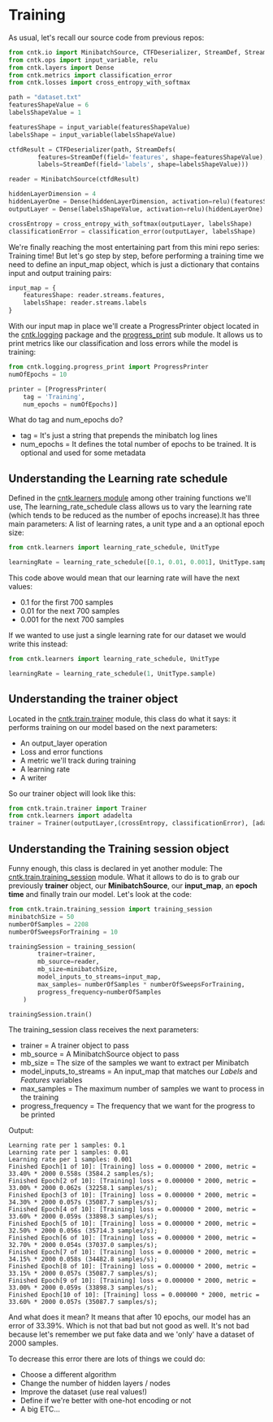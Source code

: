 # Training #
As usual, let's recall our source code from previous repos:
```python
from cntk.io import MinibatchSource, CTFDeserializer, StreamDef, StreamDefs
from cntk.ops import input_variable, relu
from cntk.layers import Dense
from cntk.metrics import classification_error
from cntk.losses import cross_entropy_with_softmax

path = "dataset.txt"
featuresShapeValue = 6
labelsShapeValue = 1

featuresShape = input_variable(featuresShapeValue)
labelsShape = input_variable(labelsShapeValue)

ctfdResult = CTFDeserializer(path, StreamDefs(
        features=StreamDef(field='features', shape=featuresShapeValue),
        labels=StreamDef(field='labels', shape=labelsShapeValue)))

reader = MinibatchSource(ctfdResult)

hiddenLayerDimension = 4
hiddenLayerOne = Dense(hiddenLayerDimension, activation=relu)(featuresShape)
outputLayer = Dense(labelsShapeValue, activation=relu)(hiddenLayerOne)

crossEntropy = cross_entropy_with_softmax(outputLayer, labelsShape)
classificationError = classification_error(outputLayer, labelsShape)
```

We're finally reaching the most entertaining part from this mini repo series: Training time!
But let's go step by step, before performing a training time we need to define an input_map object, which is just a dictionary that contains input and output training pairs:
```python
input_map = {
    featuresShape: reader.streams.features,
    labelsShape: reader.streams.labels
}
```
With our input map in place we'll create a ProgressPrinter object located in the [cntk.logging](https://www.cntk.ai/pythondocs/cntk.logging.html) package and the [progress_print](https://www.cntk.ai/pythondocs/cntk.logging.progress_print.html) sub module. It allows us to print metrics like our classification and loss errors while the model is training:
```python
from cntk.logging.progress_print import ProgressPrinter
numOfEpochs = 10

printer = [ProgressPrinter(
    tag = 'Training',
    num_epochs = numOfEpochs)]
```
What do tag and num_epochs do?
- tag = It's just a string that prepends the minibatch log lines
- num_epochs = It defines the total number of epochs to be trained. It is optional and used for some metadata

## Understanding the Learning rate schedule ##
Defined in the [cntk.learners module](https://www.cntk.ai/pythondocs/_modules/cntk/learners.html) among other training functions we'll use, The learning_rate_schedule class allows us to vary the learning rate (which tends to be reduced as the number of epochs increase).It has three main parameters: A list of learning rates, a unit type and a an optional epoch size:
```python
from cntk.learners import learning_rate_schedule, UnitType

learningRate = learning_rate_schedule([0.1, 0.01, 0.001], UnitType.sample, 700)
```
This code above would mean that our learning rate will have the next values:
- 0.1 for the first 700 samples
- 0.01 for the next 700 samples
- 0.001 for the next 700 samples

If we wanted to use just a single learning rate for our dataset we would write this instead:
```python
from cntk.learners import learning_rate_schedule, UnitType

learningRate = learning_rate_schedule(1, UnitType.sample)
```

## Understanding the trainer object ##
Located in the [cntk.train.trainer](https://www.cntk.ai/pythondocs/cntk.train.trainer.html) module, this class do what it says: it performs training on our model based on the next parameters:
- An output_layer operation
- Loss and error functions
- A metric we'll track during training
- A learning rate
- A writer

So our trainer object will look like this:
```python
from cntk.train.trainer import Trainer
from cntk.learners import adadelta
trainer = Trainer(outputLayer,(crossEntropy, classificationError), [adadelta(outputLayer.parameters, learningRate)], printer)
```
## Understanding the Training session object ##
Funny enough, this class is declared in yet another module: The [cntk.train.training_session](https://www.cntk.ai/pythondocs/cntk.train.training_session.html) module.
What it allows to do is to grab our previously **trainer** object, our **MinibatchSource**, our **input_map**, an **epoch time** and finally train our model. Let's look at the code:

```python
from cntk.train.training_session import training_session
minibatchSize = 50
numberOfSamples = 2208
numberOfSweepsForTraining = 10

trainingSession = training_session(
        trainer=trainer,
        mb_source=reader,
        mb_size=minibatchSize,
        model_inputs_to_streams=input_map,
        max_samples= numberOfSamples * numberOfSweepsForTraining,
        progress_frequency=numberOfSamples
    )

trainingSession.train()
```
The training_session class receives the next parameters:
- trainer = A trainer object to pass
- mb_source = A MinibatchSource object to pass
- mb_size = The size of the samples we want to extract per Minibatch
- model_inputs_to_streams = An input_map that matches our *Labels* and *Features* variables
- max_samples = The maximum number of samples we want to process in the training
- progress_frequency = The frequency that we want for the progress to be printed

Output:
```console
Learning rate per 1 samples: 0.1
Learning rate per 1 samples: 0.01
Learning rate per 1 samples: 0.001
Finished Epoch[1 of 10]: [Training] loss = 0.000000 * 2000, metric = 33.40% * 2000 0.558s (3584.2 samples/s);
Finished Epoch[2 of 10]: [Training] loss = 0.000000 * 2000, metric = 33.00% * 2000 0.062s (32258.1 samples/s);
Finished Epoch[3 of 10]: [Training] loss = 0.000000 * 2000, metric = 34.30% * 2000 0.057s (35087.7 samples/s);
Finished Epoch[4 of 10]: [Training] loss = 0.000000 * 2000, metric = 33.60% * 2000 0.059s (33898.3 samples/s);
Finished Epoch[5 of 10]: [Training] loss = 0.000000 * 2000, metric = 32.50% * 2000 0.056s (35714.3 samples/s);
Finished Epoch[6 of 10]: [Training] loss = 0.000000 * 2000, metric = 32.70% * 2000 0.054s (37037.0 samples/s);
Finished Epoch[7 of 10]: [Training] loss = 0.000000 * 2000, metric = 34.15% * 2000 0.058s (34482.8 samples/s);
Finished Epoch[8 of 10]: [Training] loss = 0.000000 * 2000, metric = 33.15% * 2000 0.057s (35087.7 samples/s);
Finished Epoch[9 of 10]: [Training] loss = 0.000000 * 2000, metric = 33.00% * 2000 0.059s (33898.3 samples/s);
Finished Epoch[10 of 10]: [Training] loss = 0.000000 * 2000, metric = 33.60% * 2000 0.057s (35087.7 samples/s);
```
And what does it mean?
It means that after 10 epochs, our model has an error of 33.39%. Which is not that bad but not good as well. It's not bad because let's remember we put fake data and we 'only' have a dataset of 2000 samples.

To decrease this error there are lots of things we could do:
- Choose a different algorithm
- Change the number of hidden layers / nodes
- Improve the dataset (use real values!)
- Define if we're better with one-hot encoding or not
- A big ETC...